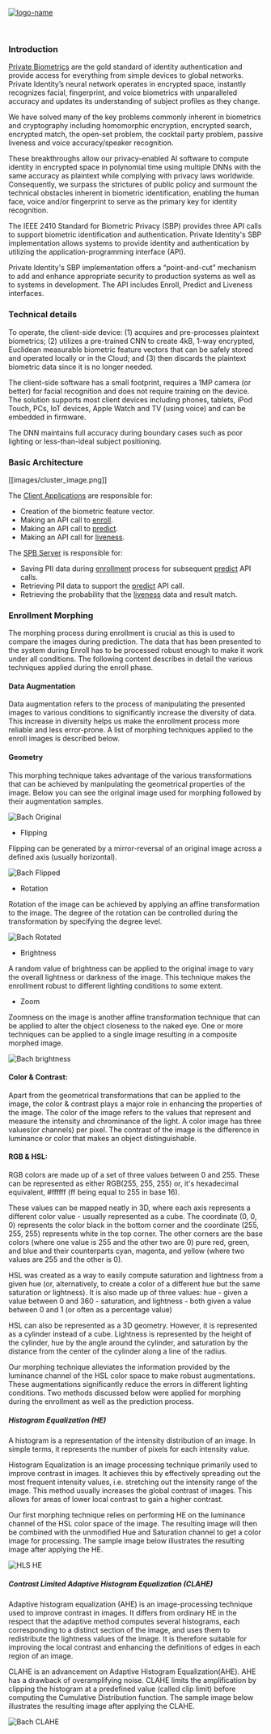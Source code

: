 [![logo-name](https://www.private.id/static_home/images/Private-Identity-Logo-1.png)](https://www.private.id/)

<br/>


### Introduction

[Private Biometrics](https://en.wikipedia.org/wiki/Private_biometrics) are the gold standard of identity authentication and provide access for everything from simple devices to global networks. Private Identity’s neural network operates in encrypted space, instantly recognizes facial, fingerprint, and voice biometrics with unparalleled accuracy and updates its understanding of subject profiles as they change. 

We have solved many of the key problems commonly inherent in biometrics and cryptography including homomorphic encryption, encrypted search, encrypted match, the open-set problem, the cocktail party problem, passive liveness and voice accuracy/speaker recognition. 

These breakthroughs allow our privacy-enabled AI software to compute identity in encrypted space in polynomial time using multiple DNNs with the same accuracy as plaintext while complying with privacy laws worldwide. Consequently, we surpass the strictures of public policy and surmount the technical obstacles inherent in biometric identification, enabling the human face, voice and/or fingerprint to serve as the primary key for identity recognition. 


The IEEE 2410 Standard for Biometric Privacy (SBP) provides three API calls to support biometric identification and authentication. Private Identity's SBP implementation allows systems to provide identity and authentication by utilizing the application-programming interface (API). 

Private Identity's SBP implementation offers a “point-and-cut” mechanism to add and enhance appropriate security to production systems as well as to systems in development. The API includes Enroll, Predict and Liveness interfaces.
<br/>


### Technical details

To operate, the client-side device: (1) acquires and pre-processes plaintext biometrics; (2) utilizes a pre-trained CNN to create 4kB, 1-way encrypted, Euclidean measurable biometric feature vectors that can be safely stored and operated locally or in the Cloud; and (3) then discards the plaintext biometric data since it is no longer needed.

The client-side software has a small footprint, requires a 1MP camera (or better) for facial recognition and does not require training on the device. The solution supports most client devices including phones, tablets, iPod Touch, PCs, IoT devices, Apple Watch and TV (using voice) and can be embedded in firmware.

The DNN maintains full accuracy during boundary cases such as poor lighting or less-than-ideal subject positioning.<br/>

### Basic Architecture

[[images/cluster_image.png]]

The [Client Applications](https://github.com/OpenInference/PrivateBiometrics/wiki/Client-applications) are responsible for:
* Creation of the biometric feature vector. 	
* Making an API call to [enroll](https://github.com/OpenInference/PrivateBiometrics/wiki/BOPS-server#enroll-endpoint).	
* Making an API call to [predict](https://github.com/OpenInference/PrivateBiometrics/wiki/BOPS-server#predict-endpoint).  
* Making an API call for [liveness](https://github.com/OpenInference/PrivateBiometrics/wiki/BOPS-server#liveness-endpoint).


The [SPB Server](https://github.com/OpenInference/PrivateBiometrics/wiki/BOPS-server) is responsible for:
* Saving PII data during [enrollment](https://github.com/OpenInference/PrivateBiometrics/wiki/BOPS-server#enroll-endpoint) process for subsequent [predict](https://github.com/OpenInference/PrivateBiometrics/wiki/BOPS-server#predict-endpoint) API calls. 
* Retrieving PII data to support the [predict](https://github.com/OpenInference/PrivateBiometrics/wiki/BOPS-server#predict-endpoint) API call.  
* Retrieving the probability that the [liveness](https://github.com/OpenInference/PrivateBiometrics/wiki/BOPS-server#liveness-endpoint) data and result match.

### Enrollment Morphing

The morphing process during enrollment is crucial as this is used to compare the images during prediction. The data that has been presented to the system during Enroll has to be processed robust enough to make it work under all conditions. The following content describes in detail the various techniques applied during the enroll phase.

#### Data Augmentation

Data augmentation refers to the process of manipulating the presented images to various conditions to significantly increase the diversity of data. This increase in diversity helps us make the enrollment process more reliable and less error-prone. A list of morphing techniques applied to the enroll images is described below.

#### Geometry

This morphing technique takes advantage of the various transformations that can be achieved by manipulating the geometrical properties of the image. Below you can see the original image used for morphing followed by their augmentation samples.

![Bach Original](https://github.com/OpenInference/PrivateIdentity/blob/master/images/bach.jpg)

* Flipping

Flipping can be generated by a mirror-reversal of an original image across a defined axis (usually horizontal).

![Bach Flipped](https://github.com/OpenInference/PrivateIdentity/blob/master/images/sample_aug_4910.png)

* Rotation

Rotation of the image can be achieved by applying an affine transformation to the image. The degree of the rotation can be controlled during the transformation by specifying the degree level.

![Bach Rotated](https://github.com/OpenInference/PrivateIdentity/blob/master/images/sample_aug_2541.png)

* Brightness

A random value of brightness can be applied to the original image to vary the overall lightness or darkness of the image. This technique makes the enrollment robust to different lighting conditions to some extent.

* Zoom

Zoomness on the image is another affine transformation technique that can be applied to alter the object closeness to the naked eye. One or more techniques can be applied to a single image resulting in a composite morphed image.

![Bach brightness](https://github.com/OpenInference/PrivateIdentity/blob/master/images/sample_aug_4844.png)

#### Color & Contrast:

Apart from the geometrical transformations that can be applied to the image, the color & contrast plays a major role in enhancing the properties of the image. The color of the image refers to the values that represent and measure the intensity and chrominance of the light.  A color image has three values(or channels) per pixel. The contrast of the image is the difference in luminance or color that makes an object distinguishable.

#### RGB & HSL:

RGB colors are made up of a set of three values between 0 and 255. These can be represented as either RGB(255, 255, 255) or, it's hexadecimal equivalent, #ffffff (ff being equal to 255 in base 16).

These values can be mapped neatly in 3D, where each axis represents a different color value - usually represented as a cube. The coordinate (0, 0, 0) represents the color black in the bottom corner and the coordinate (255, 255, 255) represents white in the top corner. The other corners are the base colors (where one value is 255 and the other two are 0) pure red, green, and blue and their counterparts cyan, magenta, and yellow (where two values are 255 and the other is 0).

HSL was created as a way to easily compute saturation and lightness from a given hue (or, alternatively, to create a color of a different hue but the same saturation or lightness). It is also made up of three values: hue - given a value between 0 and 360 - saturation, and lightness - both given a value between 0 and 1 (or often as a percentage value)

HSL can also be represented as a 3D geometry. However, it is represented as a cylinder instead of a cube. Lightness is represented by the height of the cylinder, hue by the angle around the cylinder, and saturation by the distance from the center of the cylinder along a line of the radius.

Our morphing technique alleviates the information provided by the luminance channel of the HSL color space to make robust augmentations. These augmentations significantly reduce the errors in different lighting conditions.
Two methods discussed below were applied for morphing during the enrollment as well as the prediction process.

##### Histogram Equalization (HE)

A histogram is a representation of the intensity distribution of an image. In simple terms, it represents the number of pixels for each intensity value.

Histogram Equalization is an image processing technique primarily used to improve contrast in images. It achieves this by effectively spreading out the most frequent intensity values, i.e. stretching out the intensity range of the image. This method usually increases the global contrast of images. This allows for areas of lower local contrast to gain a higher contrast.

Our first morphing technique relies on performing HE on the luminance channel of the HSL color space of the image. The resulting image will then be combined with the unmodified Hue and Saturation channel to get a color image for processing. The sample image below illustrates the resulting image after applying the HE.

![HLS HE](https://github.com/OpenInference/PrivateIdentity/blob/master/images/hls.jpg)

##### Contrast Limited Adaptive Histogram Equalization (CLAHE)

Adaptive histogram equalization (AHE) is an image-processing technique used to improve contrast in images. It differs from ordinary HE in the respect that the adaptive method computes several histograms, each corresponding to a distinct section of the image, and uses them to redistribute the lightness values of the image. It is therefore suitable for improving the local contrast and enhancing the definitions of edges in each region of an image.

CLAHE is an advancement on Adaptive Histogram Equalization(AHE). AHE has a drawback of overamplifying noise. CLAHE limits the amplification by clipping the histogram at a predefined value (called clip limit) before computing the Cumulative Distribution function. The sample image below illustrates the resulting image after applying the CLAHE.

![Bach CLAHE](https://github.com/OpenInference/PrivateIdentity/blob/master/images/clahe.jpg)